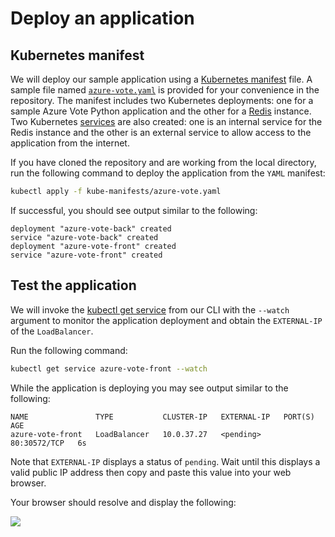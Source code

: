 # Deploy an application

## Kubernetes manifest

We will deploy our sample application using a [Kubernetes manifest](https://docs.microsoft.com/en-us/azure/aks/concepts-clusters-workloads#deployments-and-yaml-manifests) file. A sample file named [`azure-vote.yaml`](https://github.com/snyk-partners/snyk-azure-resources/blob/master/templates/azure-vote.yaml) is provided for your convenience in the repository. The manifest includes two Kubernetes deployments: one for a sample Azure Vote Python application and the other for a [Redis](https://redislabs.com/) instance. Two Kubernetes [services](https://docs.microsoft.com/en-us/azure/aks/concepts-network#services) are also created: one is an internal service for the Redis instance and the other is an external service to allow access to the application from the internet.

If you have cloned the repository and are working from the local directory, run the following command to deploy the application from the `YAML` manifest:

```bash
kubectl apply -f kube-manifests/azure-vote.yaml
```

If successful, you should see output similar to the following:

```
deployment "azure-vote-back" created
service "azure-vote-back" created
deployment "azure-vote-front" created
service "azure-vote-front" created
```

## Test the application

We will invoke the [kubectl get service](https://kubernetes.io/docs/reference/generated/kubectl/kubectl-commands#get) from our CLI with the `--watch` argument to monitor the application deployment and obtain the `EXTERNAL-IP` of the `LoadBalancer`.

Run the following command:

```bash
kubectl get service azure-vote-front --watch
```

While the application is deploying you may see output similar to the following:

```
NAME               TYPE           CLUSTER-IP   EXTERNAL-IP   PORT(S)        AGE
azure-vote-front   LoadBalancer   10.0.37.27   <pending>     80:30572/TCP   6s
```

Note that `EXTERNAL-IP` displays a status of `pending`. Wait until this displays a valid public IP address then copy and paste this value into your web browser.

Your browser should resolve and display the following:

![](https://partner-workshop-assets.s3.us-east-2.amazonaws.com/azure\_voting\_app.png)
